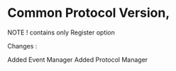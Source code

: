 # Common Protocol Version,

NOTE ! contains only Register option


Changes :

Added Event Manager
Added Protocol Manager
